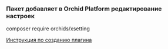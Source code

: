 ### Пакет добавляет в Orchid Platform редактирование настроек

composer require orchids/xsetting

[Инструкция по созданию плагина](https://github.com/orchidcommunity/XSetting/blob/master/docs/new_package_ru.md)
 

